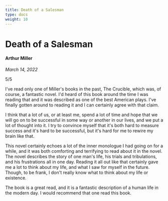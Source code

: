 ```yaml
---
title: Death of a Salesman
type: docs
weight: 10
---
```


# Death of a Salesman

#### Arthur Miller

*March 14, 2022*  

5/5  

I've read only one of Miller's books in the past, The Crucible, which was, of course, a fantastic novel. 
I'd heard of this book around the time I was reading that and it was described as one of the best American 
plays. I've finally gotten around to reading it and I can certainly agree with that claim.  

I think that a lot of us, or at least me, spend a lot of time and hope that we will go on to be successful 
in some way or another in our lives, and we put a lot of thought into it. I try to convince myself that it's 
both hard to measure success and it's hard to be successful, but it's hard for me to rewire my brain like that.  

This novel certainly echoes a lot of the inner monologue I had going on for a while, and it was both comforting 
and terrifying to read about it in the novel. The novel describes the story of one man's life, his trials and 
tribulations, and his frustrations all in one day. Reading it all out like that certainly gave me a lot to 
think about my life, and what I saw for myself in the future. Though, to be frank, I don't really know what 
to think about my life or existence.  

The book is a great read, and it is a fantastic description of a human life in the modern day. I would 
recommend that one read this book.  